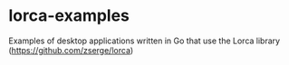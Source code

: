 # lorca-examples
Examples of desktop applications written in Go that use the Lorca library (https://github.com/zserge/lorca)

